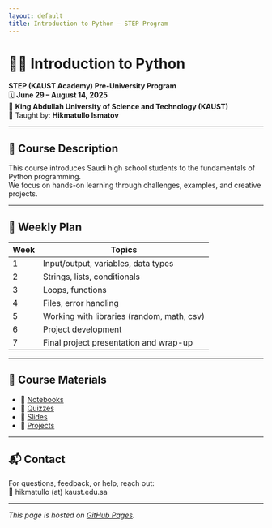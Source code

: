 ```yaml
---
layout: default
title: Introduction to Python – STEP Program
---
```


# 👨‍🏫 Introduction to Python  
**STEP (KAUST Academy) Pre-University Program**  
🗓️ **June 29 – August 14, 2025**  
📍 **King Abdullah University of Science and Technology (KAUST)**  
👤 Taught by: **Hikmatullo Ismatov**

---

## 🧠 Course Description

This course introduces Saudi high school students to the fundamentals of Python programming.  
We focus on hands-on learning through challenges, examples, and creative projects.

---

## 📅 Weekly Plan

| Week | Topics |
|------|--------|
| 1 | Input/output, variables, data types |
| 2 | Strings, lists, conditionals |
| 3 | Loops, functions |
| 4 | Files, error handling |
| 5 | Working with libraries (random, math, csv) |
| 6 | Project development |
| 7 | Final project presentation and wrap-up |

---

## 📂 Course Materials

- 📘 [Notebooks](./notebooks/)
- 📝 [Quizzes](./quizzes/)
- 📂 [Slides](./slides/)
- 🧪 [Projects](./projects/)

---

## 📬 Contact

For questions, feedback, or help, reach out:  
📧 hikmatullo (at) kaust.edu.sa

---

_This page is hosted on [GitHub Pages](https://pages.github.com)._
